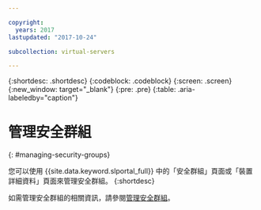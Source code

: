```yaml
---

copyright:
  years: 2017
lastupdated: "2017-10-24"

subcollection: virtual-servers

---
```


{:shortdesc: .shortdesc}
{:codeblock: .codeblock}
{:screen: .screen}
{:new_window: target="_blank"}
{:pre: .pre}
{:table: .aria-labeledby="caption"}


# 管理安全群組
{: #managing-security-groups}

您可以使用 {{site.data.keyword.slportal_full}} 中的「安全群組」頁面或「裝置詳細資料」頁面來管理安全群組。
{:shortdesc}

如需管理安全群組的相關資訊，請參閱[管理安全群組](/docs/infrastructure/security-groups?topic=security-groups-managing-sg)。
